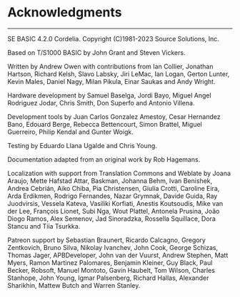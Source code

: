 # Acknowledgments
***
SE BASIC 4.2.0 Cordelia.
Copyright (C)1981-2023 Source Solutions, Inc.

Based on T/S1000 BASIC by John Grant and Steven Vickers.

Written by Andrew Owen with contributions from Ian Collier, Jonathan Hartson, 
Richard Kelsh, Slavo Labsky, Jiri LeMac, Ian Logan, Gerton Lunter, Kevin Males,
Daniel Nagy, Milan Pikula, Einar Saukas and Andy Wright.

Hardware development by Samuel Baselga, Jordi Bayo,
Miguel Angel Rodriguez Jodar, Chris Smith, Don Superfo and Antonio Villena.

Development tools by Juan Carlos Gonzalez Amestoy, Cesar Hernandez Bano, 
Edouard Berge, Rebecca Bettencourt, Simon Brattel, Miguel Guerreiro, 
Philip Kendal and Gunter Woigk.

Testing by Eduardo Llana Ugalde and Chris Young.

Documentation adapted from an original work by Rob Hagemans.

Localization with support from Translation Commons and Weblate by Joana Araujo, 
Mette Hafstad Attar, Baskman, Johanna Behm, Ivan Benishek, Andrea Cebrián, 
Aiko Chiba, Pia Christensen, Giulia Crotti, Caroline Eira, Arda Erdikmen, 
Rodrigo Fernandes, Nazar Grymnak, Davide Guida, Ray Juodvirsis, Vessela Kateva, 
Vasiliki Korfiati, Anestis Koutsoudis, Mike van der Lee, François Lionet, 
Subi Nga, Wout Plattel, Antonela Prusina, João Diogo Ramos, Alex Semenov, 
Jad Sinoradzka, Rossella Squillace, Dora Stancu and Tiia Tsurkka.

Patreon support by Sebastian Braunert, Ricardo Calcagno, Gregory Zentkovich, 
Bruno Silva, Nikolay Ivanchev, John Cook, George Schizas, Thomas Jager, 
APBDeveloper, John van der Vuurst, Andrew Stephen, Matt Myers, Ramon Martinez 
Palomares, Benjamin Kleiner, Guy Black, Paul Becker, Robsoft, Manuel Montoto, 
Gavin Haubelt, Tom Wilson, Charles Stanhope, John Young, Igmar Palsenberg, 
Richard Hallas, Alexander Sharikhin, Mattew Butch and Warren Stanley.

